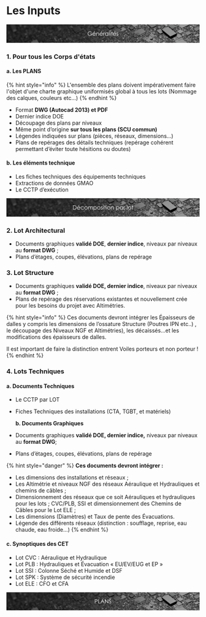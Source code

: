 # Les Inputs

![](../.gitbook/assets/generalites.png)

### 1. Pour tous les Corps d'états

####   a. Les PLANS

{% hint style="info" %}
L'ensemble des plans doivent impérativement faire l'objet d'une charte graphique uniformisés global à tous les lots \(Nommage des calques, couleurs etc…\)
{% endhint %}

* Format **DWG \(Autocad 2013\) et PDF**
* Dernier indice DOE
* Découpage des plans par niveaux
* Même point d’origine **sur tous les plans \(SCU commun\)**
* Légendes indiquées sur plans \(pièces, réseaux, dimensions…\)
* Plans de repérages des détails techniques \(repérage cohérent permettant d’éviter toute hésitions ou doutes\)

####   b. Les éléments technique

* Les fiches techniques des équipements techniques
* Extractions de données GMAO
* Le CCTP d’exécution

![](../.gitbook/assets/decomposition-par-lot.png)

### **2. Lot Architectural**

* Documents graphiques **validé DOE**, **dernier indice**, niveaux par niveaux au **format DWG** ;
* Plans d’étages, coupes, élévations, plans de repérage

### **3. Lot Structure**

* Documents graphiques **validé DOE, dernier indice**, niveaux par niveaux au **format DWG** ;
* Plans de repérage des réservations existantes et nouvellement crée pour les besoins du projet avec Altimétries.

{% hint style="info" %}
Ces documents devront intégrer les Épaisseurs de dalles y compris les dimensions de l’ossature Structure \(Poutres IPN etc..\) , le découpage des Niveaux NGF et Altimétries\), les décaissés…et les modifications des épaisseurs de dalles.

Il est important de faire la distinction entrent Voiles porteurs et non porteur !
{% endhint %}

### **4. Lots Techniques**

####    **a. Documents Techniques**

* Le CCTP par LOT
* Fiches Techniques des installations \(CTA, TGBT, et matériels\)

    **b. Documents Graphiques**

* Documents graphiques **validé DOE, dernier indice,** niveaux par niveaux au **format DWG**;
* Plans d’étages, coupes, élévations, plans de repérage

{% hint style="danger" %}
**Ces documents devront intégrer :**

* Les dimensions des installations et réseaux ;
* Les Altimétrie et niveaux NGF des réseaux Aéraulique et Hydrauliques et chemins de câbles ;
* Dimensionnement des réseaux que ce soit Aérauliques et hydrauliques pour les lots ; CVC/PLB, SSI et dimensionnement des Chemins de Câbles pour le Lot ELE ;
* Les dimensions \(Diamètres\) et Taux de pente des Évacuations.
* Légende des différents réseaux \(distinction : soufflage, reprise, eau chaude, eau froide…\)
{% endhint %}

####   **c. Synoptiques des CET** 

* Lot CVC : Aéraulique et Hydraulique
* Lot PLB : Hydrauliques et Évacuation « EU/EV/EUG et EP »
* Lot SSI : Colonne Séché et Humide et DSF
* Lot SPK : Système de sécurité incendie
* Lot ELE : CFO et CFA



![](../.gitbook/assets/plans.png)



